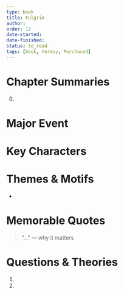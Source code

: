 ```yaml
---
type: book
title: Fulgrim
author: 
order: 12
date-started: 
date-finished: 
status: to_read
tags: [book, heresy, Purchased]
---
```

# Chapter Summaries
0. 
 
# Major Event



# Key Characters


# Themes & Motifs
- 

# Memorable Quotes
> “...” — why it matters

# Questions & Theories
1. 
2. 